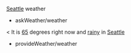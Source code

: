 [Seattle](city) weather
* askWeather/weather

< It is [65](temperature) degrees right now and [rainy](condition) in [Seattle](city)
* provideWeather/weather